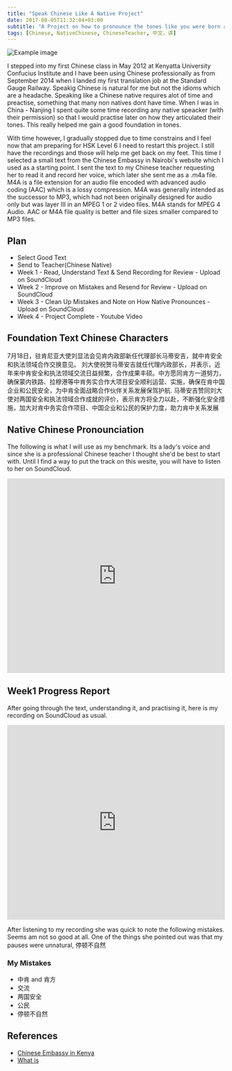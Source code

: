 ```yaml
---
title: "Speak Chinese Like A Native Project"
date: 2017-08-05T11:32:04+03:00
subtitle: "A Project on how to pronounce the tones like you were born and bred in China"
tags: [Chinese, NativeChinese, ChineseTeacher, 中文，讲]
---
```

![Example image](/img/closer.jpg)

I stepped into my first Chinese class in May 2012 at Kenyatta University Confucius Institute and I have been using Chinese professionally as from September 2014 when I landed my first translation job at the Standard Gauge Railway. Speakig Chinese is natural for me but not the idioms which are a headache. Speaking like a Chinese native requires alot of time and preactise, something that many non natives dont have time. When I was in China - Nanjing I spent quite some time recording any native speacker (with their permission) so that I would practise later on how they articulated their tones. This really helped me gain a good foundation in tones. 

With time however, I gradually stopped due to time constrains and I feel now that am preparing for HSK Level 6 I need to restart this project. I still have the recordings and those will help me get back on my feet. This time I selected a small text from the Chinese Embassy in Nairobi's website which I used as a starting point. I sent the text to my Chinese teacher requesting her to read it and record her voice, which later she sent me as a .m4a file. M4A is a file extension for an audio file encoded with advanced audio coding (AAC) which is a lossy compression. M4A was generally intended as the successor to MP3, which had not been originally designed for audio only but was layer III in an MPEG 1 or 2 video files. M4A stands for MPEG 4 Audio. AAC or M4A file quality is better and file sizes smaller compared to MP3 files.

## Plan

* Select Good Text
* Send to Teacher(Chinese Native)
* Week 1 - Read, Understand Text & Send Recording for Review - Upload on SoundCloud
* Week 2 - Improve on Mistakes and Resend for Review - Upload on SoundCloud
* Week 3 - Clean Up Mistakes and Note on How Native Pronounces - Upload on SoundCloud
* Week 4 - Project Complete - Youtube Video

## Foundation Text Chinese Characters

7月18日，驻肯尼亚大使刘显法会见肯内政部新任代理部长马蒂安吉，就中肯安全和执法领域合作交换意见。
刘大使祝贺马蒂安吉就任代理内政部长，并表示，近年来中肯安全和执法领域交流日益频繁，合作成果丰硕。中方愿同肯方一道努力，确保蒙内铁路、拉穆港等中肯务实合作大项目安全顺利运营、实施，确保在肯中国企业和公民安全，为中肯全面战略合作伙伴关系发展保驾护航. 马蒂安吉赞同刘大使对两国安全和执法领域合作成就的评价，表示肯方将全力以赴，不断强化安全措施，加大对肯中务实合作项目、中国企业和公民的保护力度，助力肯中关系发展

## Native Chinese Pronounciation

The following is what I will use as my benchmark. Its a lady's voice and since she is a professional Chinese teacher I thought she'd be best to start with. Until I find a way to put the track on this wesite, you will have to listen to her on SoundCloud.

<iframe width="100%" height="450" scrolling="no" frameborder="no" src="https://w.soundcloud.com/player/?url=https%3A//api.soundcloud.com/tracks/336562863&amp;auto_play=false&amp;hide_related=false&amp;show_comments=true&amp;show_user=true&amp;show_reposts=false&amp;visual=true"></iframe>

## Week1 Progress Report

After going through the text, understanding it, and practising it, here is my recording on SoundCloud as usual.

<iframe width="100%" height="450" scrolling="no" frameborder="no" src="https://w.soundcloud.com/player/?url=https%3A//api.soundcloud.com/tracks/336563737&amp;auto_play=false&amp;hide_related=false&amp;show_comments=true&amp;show_user=true&amp;show_reposts=false&amp;visual=true"></iframe>

After listening to my recording she was quick to note the following mistakes. Seems am not so good at all. One of the things she pointed out was that my pauses were unnatural, 停顿不自然


### My Mistakes

* 中肯 and 肯方
* 交流
* 两国安全
* 公民
* 停顿不自然

## References

* [Chinese Embassy in Kenya](http://ke.china-embassy.org/chn/xw/t1479339.htm)
* [What is](http://whatis.techtarget.com/fileformat/M4A-Unprotected-AAC-audio-file)

